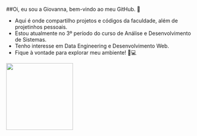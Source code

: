 ##Oi, eu sou a Giovanna, bem-vindo ao meu GitHub. 🩷
- Aqui é onde compartilho projetos e códigos da faculdade, além de projetinhos pessoais.
- Estou atualmente no 3º período do curso de Análise e Desenvolvimento de Sistemas.
- Tenho interesse em Data Engineering e Desenvolvimento Web.
- Fique à vontade para explorar meu ambiente! 🥰💻

 <div>
  <img height="180em" src="https://github-readme-stats.vercel.app/api/top-langs/?username=ginaxim&layout=compact&langs_count=16&theme=dracula"/>
</div>
